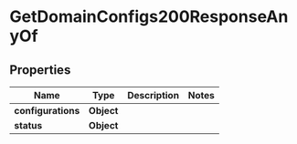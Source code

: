 

# GetDomainConfigs200ResponseAnyOf


## Properties

| Name | Type | Description | Notes |
|------------ | ------------- | ------------- | -------------|
|**configurations** | **Object** |  |  |
|**status** | **Object** |  |  |



